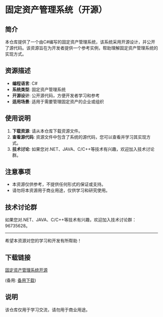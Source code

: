 # 固定资产管理系统（开源）

## 简介

本仓库提供了一个由C#编写的固定资产管理系统，该系统采用开源设计，并公开了源代码。该资源旨在为开发者提供一个参考实例，帮助理解固定资产管理系统的实现方式。

## 资源描述

- **编程语言**: C#
- **系统类型**: 固定资产管理系统
- **开源设计**: 公开源代码，方便开发者学习和参考
- **适用场景**: 适用于需要管理固定资产的企业或组织

## 使用说明

1. **下载资源**: 请从本仓库下载资源文件。
2. **查看源代码**: 资源文件中包含了系统的源代码，您可以查看并学习其实现方式。
3. **技术讨论**: 如果您对.NET、JAVA、C/C++等技术有兴趣，欢迎加入技术讨论群。

## 注意事项

- 本资源仅供参考，不提供任何形式的保证或支持。
- 请勿将本资源用于商业用途，仅供学习和研究使用。

## 技术讨论群

如果您对.NET、JAVA、C/C++等技术有兴趣，欢迎加入技术讨论群：96735628。

---

希望本资源对您的学习和开发有所帮助！

## 下载链接
[固定资产管理系统开源](https://pan.quark.cn/s/68547313200e) 

(备用: [备用下载](https://pan.baidu.com/s/1pfDgam9rLjz0M5w24ynOjg?pwd=1234))

## 说明

该仓库仅用于学习交流，请勿用于商业用途。
